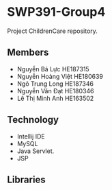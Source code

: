 # SWP391-Group4
Project ChildrenCare repository.

## Members
- Nguyễn Bá Lực HE187315
- Nguyễn Hoàng Việt HE180639
- Ngô Trung Long HE187346
- Nguyễn Văn Đạt HE180346
- Lê Thị Minh Anh HE163502

## Technology
- Intellij IDE
- MySQL
- Java Servlet.
- JSP
## Libraries


